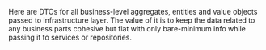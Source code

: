 Here are DTOs for all business-level aggregates, entities and value objects passed to infrastructure layer.
The value of it is to keep the data related to any business parts cohesive but flat with only bare-minimum info while passing it to services or repositories.